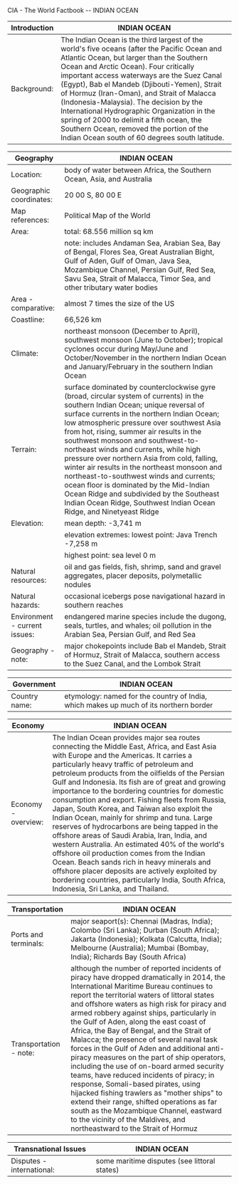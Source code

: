 CIA - The World Factbook -- INDIAN OCEAN

| Introduction | INDIAN OCEAN |
| --- | --- |
| Background: | The Indian Ocean is the third largest of the world's five oceans (after the Pacific Ocean and Atlantic Ocean, but larger than the Southern Ocean and Arctic Ocean). Four critically important access waterways are the Suez Canal (Egypt), Bab el Mandeb (Djibouti-Yemen), Strait of Hormuz (Iran-Oman), and Strait of Malacca (Indonesia-Malaysia). The decision by the International Hydrographic Organization in the spring of 2000 to delimit a fifth ocean, the Southern Ocean, removed the portion of the Indian Ocean south of 60 degrees south latitude. |

| Geography | INDIAN OCEAN |
| --- | --- |
| Location: | body of water between Africa, the Southern Ocean, Asia, and Australia |
| Geographic coordinates: | 20 00 S, 80 00 E |
| Map references: | Political Map of the World |
| Area: | total: 68.556 million sq km |
| | note: includes Andaman Sea, Arabian Sea, Bay of Bengal, Flores Sea, Great Australian Bight, Gulf of Aden, Gulf of Oman, Java Sea, Mozambique Channel, Persian Gulf, Red Sea, Savu Sea, Strait of Malacca, Timor Sea, and other tributary water bodies |
| Area - comparative: | almost 7 times the size of the US |
| Coastline: | 66,526 km |
| Climate: | northeast monsoon (December to April), southwest monsoon (June to October); tropical cyclones occur during May/June and October/November in the northern Indian Ocean and January/February in the southern Indian Ocean |
| Terrain: | surface dominated by counterclockwise gyre (broad, circular system of currents) in the southern Indian Ocean; unique reversal of surface currents in the northern Indian Ocean; low atmospheric pressure over southwest Asia from hot, rising, summer air results in the southwest monsoon and southwest-to-northeast winds and currents, while high pressure over northern Asia from cold, falling, winter air results in the northeast monsoon and northeast-to-southwest winds and currents; ocean floor is dominated by the Mid-Indian Ocean Ridge and subdivided by the Southeast Indian Ocean Ridge, Southwest Indian Ocean Ridge, and Ninetyeast Ridge |
| Elevation: | mean depth: -3,741 m |
| | elevation extremes: lowest point: Java Trench -7,258 m |
| | highest point: sea level 0 m |
| Natural resources: | oil and gas fields, fish, shrimp, sand and gravel aggregates, placer deposits, polymetallic nodules |
| Natural hazards: | occasional icebergs pose navigational hazard in southern reaches |
| Environment - current issues: | endangered marine species include the dugong, seals, turtles, and whales; oil pollution in the Arabian Sea, Persian Gulf, and Red Sea |
| Geography - note: | major chokepoints include Bab el Mandeb, Strait of Hormuz, Strait of Malacca, southern access to the Suez Canal, and the Lombok Strait |

| Government | INDIAN OCEAN |
| --- | --- |
| Country name: | etymology: named for the country of India, which makes up much of its northern border |

| Economy | INDIAN OCEAN |
| --- | --- |
| Economy - overview: | The Indian Ocean provides major sea routes connecting the Middle East, Africa, and East Asia with Europe and the Americas. It carries a particularly heavy traffic of petroleum and petroleum products from the oilfields of the Persian Gulf and Indonesia. Its fish are of great and growing importance to the bordering countries for domestic consumption and export. Fishing fleets from Russia, Japan, South Korea, and Taiwan also exploit the Indian Ocean, mainly for shrimp and tuna. Large reserves of hydrocarbons are being tapped in the offshore areas of Saudi Arabia, Iran, India, and western Australia. An estimated 40% of the world's offshore oil production comes from the Indian Ocean. Beach sands rich in heavy minerals and offshore placer deposits are actively exploited by bordering countries, particularly India, South Africa, Indonesia, Sri Lanka, and Thailand. |

| Transportation | INDIAN OCEAN |
| --- | --- |
| Ports and terminals: | major seaport(s): Chennai (Madras, India); Colombo (Sri Lanka); Durban (South Africa); Jakarta (Indonesia); Kolkata (Calcutta, India); Melbourne (Australia); Mumbai (Bombay, India); Richards Bay (South Africa) |
| Transportation - note: | although the number of reported incidents of piracy have dropped dramatically in 2014, the International Maritime Bureau continues to report the territorial waters of littoral states and offshore waters as high risk for piracy and armed robbery against ships, particularly in the Gulf of Aden, along the east coast of Africa, the Bay of Bengal, and the Strait of Malacca; the presence of several naval task forces in the Gulf of Aden and additional anti-piracy measures on the part of ship operators, including the use of on-board armed security teams, have reduced incidents of piracy; in response, Somali-based pirates, using hijacked fishing trawlers as "mother ships" to extend their range, shifted operations as far south as the Mozambique Channel, eastward to the vicinity of the Maldives, and northeastward to the Strait of Hormuz |

| Transnational Issues | INDIAN OCEAN |
| --- | --- |
| Disputes - international: | some maritime disputes (see littoral states) |
